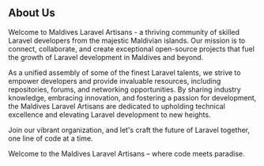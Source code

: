 
## About Us

Welcome to Maldives Laravel Artisans - a thriving community of skilled Laravel developers from the majestic Maldivian islands. Our mission is to connect, collaborate, and create exceptional open-source projects that fuel the growth of Laravel development in Maldives and beyond.

As a unified assembly of some of the finest Laravel talents, we strive to empower developers and provide invaluable resources, including repositories, forums, and networking opportunities. By sharing industry knowledge, embracing innovation, and fostering a passion for development, the Maldives Laravel Artisans are dedicated to upholding technical excellence and elevating Laravel development to new heights.

Join our vibrant organization, and let's craft the future of Laravel together, one line of code at a time.

Welcome to the Maldives Laravel Artisans – where code meets paradise.
